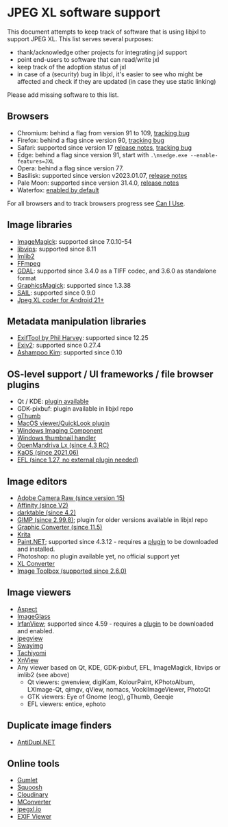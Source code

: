 # JPEG XL software support

This document attempts to keep track of software that is using libjxl to support JPEG XL.
This list serves several purposes:

- thank/acknowledge other projects for integrating jxl support
- point end-users to software that can read/write jxl
- keep track of the adoption status of jxl
- in case of a (security) bug in libjxl, it's easier to see who might be affected and check if they are updated (in case they use static linking)

Please add missing software to this list.

## Browsers

- Chromium: behind a flag from version 91 to 109, [tracking bug](https://bugs.chromium.org/p/chromium/issues/detail?id=1178058)
- Firefox: behind a flag since version 90, [tracking bug](https://bugzilla.mozilla.org/show_bug.cgi?id=1539075)
- Safari: supported since version 17 [release notes](https://developer.apple.com/documentation/safari-release-notes/safari-17-release-notes), [tracking bug](https://bugs.webkit.org/show_bug.cgi?id=208235)
- Edge: behind a flag since version 91, start with `.\msedge.exe --enable-features=JXL`
- Opera: behind a flag since version 77.
- Basilisk: supported since version v2023.01.07, [release notes](https://www.basilisk-browser.org/releasenotes.shtml)
- Pale Moon: supported since version 31.4.0, [release notes](https://www.palemoon.org/releasenotes-archived.shtml#v31.4.0)
- Waterfox: [enabled by default](https://github.com/WaterfoxCo/Waterfox/pull/2936)

For all browsers and to track browsers progress see [Can I Use](https://caniuse.com/jpegxl).

## Image libraries

- [ImageMagick](https://imagemagick.org/): supported since 7.0.10-54
- [libvips](https://libvips.github.io/libvips/): supported since 8.11
- [Imlib2](https://github.com/alistair7/imlib2-jxl)
- [FFmpeg](https://github.com/FFmpeg/FFmpeg/search?q=jpeg-xl&type=commits)
- [GDAL](https://gdal.org/drivers/raster/jpegxl.html): supported since 3.4.0 as a TIFF codec, and 3.6.0 as standalone format
- [GraphicsMagick](http://www.graphicsmagick.org/NEWS.html#march-26-2022): supported since 1.3.38
- [SAIL](https://sail.software): supported since 0.9.0
- [Jpeg XL coder for Android 21+](https://github.com/awxkee/jxl-coder)

## Metadata manipulation libraries

- [ExifTool by Phil Harvey](https://exiftool.org/): supported since 12.25
- [Exiv2](https://exiv2.org): supported since 0.27.4
- [Ashampoo Kim](https://github.com/ashampoo/kim): supported since 0.10

## OS-level support / UI frameworks / file browser plugins

- Qt / KDE: [plugin available](https://github.com/novomesk/qt-jpegxl-image-plugin)
- GDK-pixbuf: plugin available in libjxl repo
- [gThumb](https://ubuntuhandbook.org/index.php/2021/04/gthumb-3-11-3-adds-jpeg-xl-support/)
- [MacOS viewer/QuickLook plugin](https://github.com/yllan/JXLook)
- [Windows Imaging Component](https://github.com/mirillis/jpegxl-wic)
- [Windows thumbnail handler](https://github.com/saschanaz/jxl-winthumb)
- [OpenMandriva Lx (since 4.3 RC)](https://www.openmandriva.org/en/news/article/openmandriva-lx-4-3-rc-available-for-testing)
- [KaOS (since 2021.06)](https://news.itsfoss.com/kaos-2021-06-release/)
- [EFL (since 1.27, no external plugin needed)](https://www.enlightenment.org)

## Image editors

- [Adobe Camera Raw (since version 15)](https://helpx.adobe.com/camera-raw/using/hdr-output.html)
- [Affinity (since V2)](https://affinity.serif.com/en-gb/whats-new/)
- [darktable (since 4.2)](https://github.com/darktable-org/darktable/releases/tag/release-4.2.0)
- [GIMP (since 2.99.8)](https://www.gimp.org/news/2021/10/20/gimp-2-99-8-released/); plugin for older versions available in libjxl repo
- [Graphic Converter (since 11.5)](https://www.lemkesoft.de/en/products/graphicconverter/)
- [Krita](https://invent.kde.org/graphics/krita/-/commit/13e5d2e5b9f0eac5c8064b7767f0b62264a0797b)
- [Paint.NET](https://www.getpaint.net/index.html); supported since 4.3.12 - requires a [plugin](https://github.com/0xC0000054/pdn-jpegxl) to be downloaded and installed.
- Photoshop: no plugin available yet, no official support yet
- [XL Converter](https://github.com/JacobDev1/xl-converter)
- [Image Toolbox (supported since 2.6.0)](https://github.com/T8RIN/ImageToolbox)

## Image viewers

- [Aspect](https://aspect.bildhuus.com)
- [ImageGlass](https://imageglass.org/)
- [IrfanView](https://www.irfanview.com/); supported since 4.59 - requires a [plugin](https://www.irfanview.com/plugins.htm) to be downloaded and enabled.
- [jpegview](https://github.com/sylikc/jpegview/releases)
- [Swayimg](https://github.com/artemsen/swayimg)
- [Tachiyomi](https://github.com/tachiyomiorg/tachiyomi/releases/tag/v0.12.1)
- [XnView](https://www.xnview.com/en/)
- Any viewer based on Qt, KDE, GDK-pixbuf, EFL, ImageMagick, libvips or imlib2 (see above)
  - Qt viewers: gwenview, digiKam, KolourPaint, KPhotoAlbum, LXImage-Qt, qimgv, qView, nomacs, VookiImageViewer, PhotoQt
  - GTK viewers: Eye of Gnome (eog), gThumb, Geeqie
  - EFL viewers: entice, ephoto
 
## Duplicate image finders

- [AntiDupl.NET](https://github.com/ermig1979/AntiDupl/releases)

## Online tools

- [Gumlet](https://www.gumlet.com/blog/jpeg-xl/)
- [Squoosh](https://squoosh.app/)
- [Cloudinary](https://cloudinary.com/blog/cloudinary_supports_jpeg_xl)
- [MConverter](https://mconverter.eu/)
- [jpegxl.io](https://jpegxl.io/)
- [EXIF Viewer](https://stefan-oltmann.de/exif-viewer)
